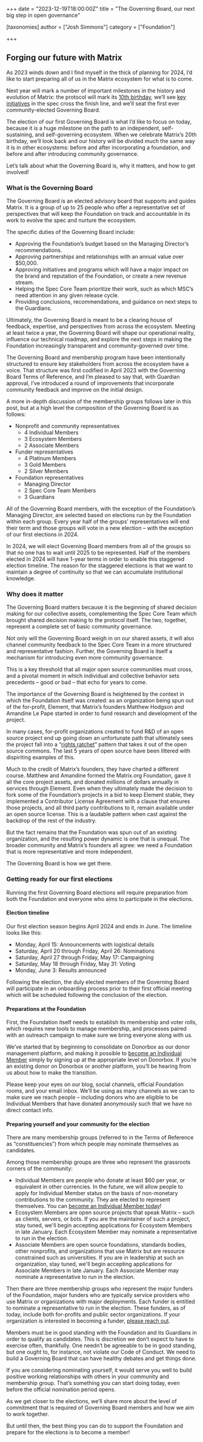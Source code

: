 +++
date = "2023-12-19T18:00:00Z"
title = "The Governing Board, our next big step in open governance"

[taxonomies]
author = ["Josh Simmons"]
category = ["Foundation"]

+++

## Forging our future with Matrix

As 2023 winds down and I find myself in the thick of planning for 2024, I’d like to start preparing all of us in the Matrix ecosystem for what is to come.

Next year will mark a number of important milestones in the history and evolution of Matrix: the protocol will mark its [10th birthday](https://matrix.org/blog/2014/09/03/hello-world/), we’ll see [key initiatives](https://matrix.org/blog/2023/09/matrix-2-0/) in the spec cross the finish line, and we’ll seat the first ever community-elected Governing Board.

The election of our first Governing Board is what I’d like to focus on today, because it is a huge milestone on the path to an independent, self-sustaining, and self-governing ecosystem. When we celebrate Matrix’s 20th birthday, we’ll look back and our history will be divided much the same way it is in other ecosystems: before and after incorporating a foundation, and before and after introducing community governance.

Let’s talk about what the Governing Board is, why it matters, and how to get involved!

<!-- more -->

### What is the Governing Board

The Governing Board is an elected advisory board that supports and guides Matrix. It is a group of up to 25 people who offer a representative set of perspectives that will keep the Foundation on track and accountable in its work to evolve the spec and nurture the ecosystem.

The specific duties of the Governing Board include:

* Approving the Foundation’s budget based on the Managing Director’s recommendations.
* Approving partnerships and relationships with an annual value over $50,000.
* Approving initiatives and programs which will have a major impact on the brand and reputation of the Foundation, or create a new revenue stream.
* Helping the Spec Core Team prioritize their work, such as which MSC’s need attention in any given release cycle.
* Providing conclusions, recommendations, and guidance on next steps to the Guardians.

Ultimately, the Governing Board is meant to be a clearing house of feedback, expertise, and perspectives from across the ecosystem. Meeting at least twice a year, the Governing Board will shape our operational reality, influence our technical roadmap, and explore the next steps in making the Foundation increasingly transparent and community-governed over time.

The Governing Board and membership program have been intentionally structured to ensure key stakeholders from across the ecosystem have a voice. That structure was first codified in April 2023 with the Governing Board Terms of Reference, and I’m pleased to say that, with Guardian approval, I’ve introduced a round of improvements that incorporate community feedback and improve on the initial design.

A more in-depth discussion of the membership groups follows later in this post, but at a high level the composition of the Governing Board is as follows:

* Nonprofit and community representatives
    * 4 Individual Members
    * 3 Ecosystem Members
    * 2 Associate Members
* Funder representatives
    * 4 Platinum Members
    * 3 Gold Members
    * 2 Silver Members
* Foundation representatives
    * Managing Director
    * 2 Spec Core Team Members
    * 3 Guardians

All of the Governing Board members, with the exception of the Foundation’s Managing Director, are selected based on elections run by the Foundation within each group. Every year half of the groups’ representatives will end their term and those groups will vote in a new election – with the exception of our first elections in 2024.

In 2024, we will elect Governing Board members from all of the groups so that no one has to wait until 2025 to be represented. Half of the members elected in 2024 will have 1-year terms in order to enable this staggered election timeline. The reason for the staggered elections is that we want to maintain a degree of continuity so that we can accumulate institutional knowledge.

### Why does it matter

The Governing Board matters because it is the beginning of shared decision making for our collective assets, complementing the Spec Core Team which brought shared decision making to the protocol itself. The two, together, represent a complete set of basic community governance.

Not only will the Governing Board weigh in on our shared assets, it will also channel community feedback to the Spec Core Team in a more structured and representative fashion. Further, the Governing Board is itself a mechanism for introducing even more community governance.

This is a key threshold that all major open source communities must cross, and a pivotal moment in which individual and collective behavior sets precedents – good or bad – that echo for years to come.

The importance of the Governing Board is heightened by the context in which the Foundation itself was created: as an organization being spun out of the for-profit, Element, that Matrix’s founders Matthew Hodgson and Amandine Le Pape started in order to fund research and development of the project.

In many cases, for-profit organizations created to fund R&D of an open source project end up going down an unfortunate path that ultimately sees the project fall into a “[rights ratchet](https://meshedinsights.com/2021/02/02/rights-ratchet/)” pattern that takes it out of the open source commons. The last 5 years of open source have been littered with dispiriting examples of this.

Much to the credit of Matrix’s founders, they have charted a different course. Matthew and Amandine formed the Matrix.org Foundation, gave it all the core project assets, and donated millions of dollars annually in services through Element. Even when they ultimately made the decision to fork some of the Foundation’s projects in a bid to keep Element stable, they implemented a Contributor License Agreement with a clause that ensures those projects, and all third party contributions to it, remain available under an open source license. This is a laudable pattern when cast against the backdrop of the rest of the industry.

But the fact remains that the Foundation was spun out of an existing organization, and the resulting power dynamic is one that is unequal. The broader community and Matrix’s founders all agree: we need a Foundation that is more representative and more independent.

The Governing Board is how we get there.

### Getting ready for our first elections

Running the first Governing Board elections will require preparation from both the Foundation and everyone who aims to participate in the elections.

#### Election timeline

Our first election season begins April 2024 and ends in June. The timeline looks like this:

* Monday, April 15: Announcements with logistical details
* Saturday, April 20 through Friday, April 26: Nominations
* Saturday, April 27 through Friday, May 17: Campaigning
* Saturday, May 18 through Friday, May 31: Voting
* Monday, June 3: Results announced

Following the election, the duly elected members of the Governing Board will participate in an onboarding process prior to their first official meeting which will be scheduled following the conclusion of the election.

#### Preparations at the Foundation

First, the Foundation itself needs to establish its membership and voter rolls, which requires new tools to manage membership, and processes paired with an outreach campaign to make sure we bring everyone along with us.

We’ve started that by beginning to consolidate on Donorbox as our donor management platform, and making it possible to [become an Individual Member](https://donorbox.org/membership-303) simply by signing up at the appropriate level on Donorbox. If you’re an existing donor on Donorbox or another platform, you’ll be hearing from us about how to make the transition.

Please keep your eyes on our blog, social channels, official Foundation rooms, and your email inbox. We’ll be using as many channels as we can to make sure we reach people – including donors who are eligible to be Individual Members that have donated anonymously such that we have no direct contact info.

#### Preparing yourself and your community for the election

There are many membership groups (referred to in the Terms of Reference as “constituencies”) from which people may nominate themselves as candidates.

Among those membership groups are three who represent the grassroots corners of the community:

* Individual Members are people who donate at least $60 per year, or equivalent in other currencies. In the future, we will allow people to apply for Individual Member status on the basis of non-monetary contributions to the community. They are elected to represent themselves. You can [become an Individual Member today](https://donorbox.org/membership-303)!
* Ecosystem Members are open source projects that speak Matrix – such as clients, servers, or bots. If you are the maintainer of such a project, stay tuned, we'll begin accepting applications for Ecosystem Members in late January. Each Ecosystem Member may nominate a representative to run in the election.
* Associate Members are open source foundations, standards bodies, other nonprofits, and organizations that use Matrix but are resource constrained such as universities. If you are in leadership at such an organization, stay tuned, we'll begin accepting applications for Associate Members in late January. Each Associate Member may nominate a representative to run in the election.

Then there are three membership groups who represent the major funders of the Foundation, major funders who are typically service providers who use Matrix or organizations with major deployments. Each funder is entitled to nominate a representative to run in the election. These funders, as of today, include both for-profits and public sector organizations. If your organization is interested in becoming a funder, [please reach out](mailto:funding@matrix.org).

Members must be in good standing with the Foundation and its Guardians in order to qualify as candidates. This is discretion we don’t expect to have to exercise often, thankfully. One needn’t be agreeable to be in good standing, but one ought to, for instance, not violate our Code of Conduct. We need to build a Governing Board that can have healthy debates and get things done.

If you are considering nominating yourself, it would serve you well to build positive working relationships with others in your community and membership group. That’s something you can start doing today, even before the official nomination period opens.

As we get closer to the elections, we’ll share more about the level of commitment that is required of Governing Board members and how we aim to work together.

But until then, the best thing you can do to support the Foundation and prepare for the elections is to become a member!

